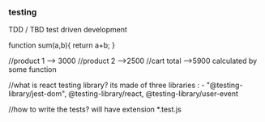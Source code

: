 ### testing

TDD / TBD test driven development

function sum(a,b){
return a+b;
}

//product 1 --> 3000
//product 2 -->2500
//cart total -->5900 calculated by some function

//what is react testing library?
its made of three libraries : -
"@testing-library/jest-dom",
@testing-library/react,
@testing-library/user-event

//how to write the tests?
will have extension \*.test.js
